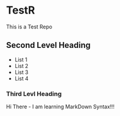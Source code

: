 # TestR
This is a Test Repo
## Second Level Heading
* List 1
* List 2
* List 3
* List 4
### Third Levl Heading
Hi There - I am learning MarkDown Syntax!!!

